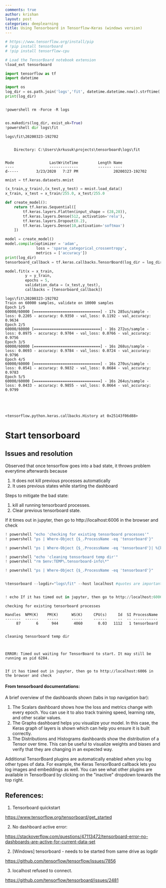 ```yaml
---
comments: true
author: krishan
layout: post
categories: deeplearning
title: Using Tensorboard in Tensorflow-Keras (windows version)
---
```



```python
# https://www.tensorflow.org/install/pip
# !pip install tensorboard
# !pip install tensorflow-cpu
```


```python
# Load the TensorBoard notebook extension
%load_ext tensorboard
```


```python
import tensorflow as tf
import datetime
```


```python
import os 
log_dir = os.path.join('logs','fit', datetime.datetime.now().strftime('%Y%m%d-%H%M%S'))
print(log_dir)


!powershell rm -Force -R logs


os.makedirs(log_dir, exist_ok=True)
!powershell dir logs\fit
```

    logs\fit\20200323-192702
    
    
        Directory: C:\Users\krkusuk\projects\tensorboard\logs\fit
    
    
    Mode                LastWriteTime         Length Name                          
    ----                -------------         ------ ----                          
    d-----        3/23/2020   7:27 PM                20200323-192702               
    
    
    


```python
mnist = tf.keras.datasets.mnist

(x_train,y_train),(x_test,y_test) = mnist.load_data()
x_train, x_test = x_train/255.0, x_test/255.0

def create_model():
    return tf.keras.Sequential([
        tf.keras.layers.Flatten(input_shape = (28,28)),
        tf.keras.layers.Dense(512, activation='relu'),
        tf.keras.layers.Dropout(0.2),
        tf.keras.layers.Dense(10,activation='softmax')
    ])
```


```python
model = create_model()
model.compile(optimizer = 'adam', 
              loss = 'sparse_categorical_crossentropy',
              metrics = ['accuracy'])
print(log_dir)
tensorboard_callback = tf.keras.callbacks.TensorBoard(log_dir = log_dir, histogram_freq = 1)

model.fit(x = x_train,
         y = y_train,
         epochs = 5,
         validation_data = (x_test,y_test),
         callbacks = [tensorboard_callback])
```

    logs\fit\20200323-192702
    Train on 60000 samples, validate on 10000 samples
    Epoch 1/5
    60000/60000 [==============================] - 17s 285us/sample - loss: 0.2205 - accuracy: 0.9350 - val_loss: 0.1192 - val_accuracy: 0.9634
    Epoch 2/5
    60000/60000 [==============================] - 16s 272us/sample - loss: 0.0975 - accuracy: 0.9704 - val_loss: 0.0766 - val_accuracy: 0.9756
    Epoch 3/5
    60000/60000 [==============================] - 16s 268us/sample - loss: 0.0693 - accuracy: 0.9784 - val_loss: 0.0724 - val_accuracy: 0.9796
    Epoch 4/5
    60000/60000 [==============================] - 16s 270us/sample - loss: 0.0541 - accuracy: 0.9832 - val_loss: 0.0684 - val_accuracy: 0.9783
    Epoch 5/5
    60000/60000 [==============================] - 16s 264us/sample - loss: 0.0433 - accuracy: 0.9855 - val_loss: 0.0664 - val_accuracy: 0.9799
    




    <tensorflow.python.keras.callbacks.History at 0x25143f06d88>



# Start tensorboard

## Issues and resolution
Observed that once tensorflow goes into a bad state, it throws problem everytime afterwards because 

1. It does not kill previous processes automatically
2. It uses previous states while starting the dashboard

Steps to mitigate the bad state:

1. kill all running tensorboard processes.
2. Clear previous tensorboard state.



If it times out in jupyter, then go to http://localhost:6006 in the browser and check


```python
! powershell "echo 'checking for existing tensorboard processes'"
! powershell "ps | Where-Object {$_.ProcessName -eq 'tensorboard'}"

! powershell "ps | Where-Object {$_.ProcessName -eq 'tensorboard'}| %{kill $_}"

! powershell "echo 'cleaning tensorboard temp dir'"
! powershell "rm $env:TEMP\.tensorboard-info\*"

! powershell "ps | Where-Object {$_.ProcessName -eq 'tensorboard'}"


%tensorboard --logdir="logs\fit" --host localhost #quotes are important in windows


! echo If it has timed out in jupyter, then go to http://localhost:6006 in the browser and check
```

    checking for existing tensorboard processes
    
    Handles  NPM(K)    PM(K)      WS(K)     CPU(s)     Id  SI ProcessName          
    -------  ------    -----      -----     ------     --  -- -----------          
         87       6      944       4060       0.03   1112   1 tensorboard          
    
    
    cleaning tensorboard temp dir
    


    ERROR: Timed out waiting for TensorBoard to start. It may still be running as pid 6284.


    If it has timed out in jupyter, then go to http://localhost:6006 in the browser and check
    

#### From tensorboard documentations:

A brief overview of the dashboards shown (tabs in top navigation bar):

1. The Scalars dashboard shows how the loss and metrics change with every epoch. You can use it to also track training speed, learning rate, and other scalar values.
2. The Graphs dashboard helps you visualize your model. In this case, the Keras graph of layers is shown which can help you ensure it is built correctly.
3. The Distributions and Histograms dashboards show the distribution of a Tensor over time. This can be useful to visualize weights and biases and verify that they are changing in an expected way.

Additional TensorBoard plugins are automatically enabled when you log other types of data. For example, the Keras TensorBoard callback lets you log images and embeddings as well. You can see what other plugins are available in TensorBoard by clicking on the "inactive" dropdown towards the top right.

## References:

1. Tensorboard quickstart

https://www.tensorflow.org/tensorboard/get_started

2. No dashboard active error:

https://stackoverflow.com/questions/47113472/tensorboard-error-no-dashboards-are-active-for-current-data-set


2. [Windows] tensorboard - needs to be started from same drive as logdir 

https://github.com/tensorflow/tensorflow/issues/7856

3. localhost refused to connect.

https://github.com/tensorflow/tensorboard/issues/2481
